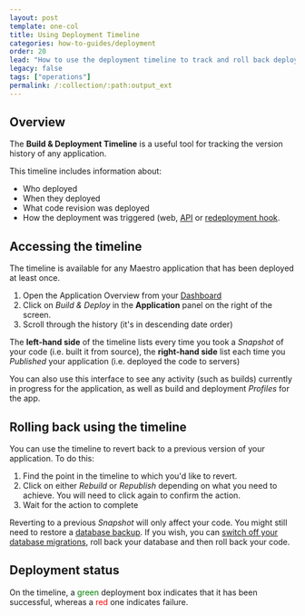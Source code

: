```yaml
---
layout: post
template: one-col
title: Using Deployment Timeline
categories: how-to-guides/deployment
order: 20
lead: "How to use the deployment timeline to track and roll back deployments"
legacy: false
tags: ["operations"]
permalink: /:collection/:path:output_ext
---
```


## Overview

The **Build & Deployment Timeline** is a useful tool for tracking the version history of any application.

This timeline includes information about: 

* Who deployed
* When they deployed
* What code revision was deployed 
* How the deployment was triggered (web, [API](http://developers.cloud66.com) or [redeployment hook](/maestro/how-to-guides/deployment/redeployment-hook.html). 

## Accessing the timeline

The timeline is available for any Maestro application that has been deployed at least once.

1. Open the Application Overview from your [Dashboard](https://app.cloud66.com/dashboard)
2. Click on *Build & Deploy*  in the **Application** panel on the right of the screen.
3. Scroll through the history (it's in descending date order)

The **left-hand side** of the timeline lists every time you took a *Snapshot* of your code (i.e. built it from source), the **right-hand side** list each time you *Published* your application (i.e. deployed the code to servers)

You can also use this interface to see any activity (such as builds) currently in progress for the application, as well as build and deployment *Profiles* for the app.

## Rolling back using the timeline

You can use the timeline to revert back to a previous version of your application. To do this:

1. Find the point in the timeline to which you'd like to revert. 
2. Click on either *Rebuild* or *Republish* depending on what you need to achieve. You will need to click again to confirm the action.
3. Wait for the action to complete

Reverting to a previous *Snapshot* will only affect your code. You might still need to restore a [database backup](/maestro/how-to-guides/add-ins/database-backups.html). If you wish, you can [switch off your database migrations](/maestro/how-to-guides/databases/database-customization.html), roll back your database and then roll back your code.

## Deployment status

On the timeline, a <font color="green">green</font> deployment box indicates that it has been successful, whereas a <font color="red">red</font> one indicates failure.

